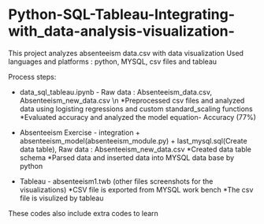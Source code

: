 # Python-SQL-Tableau-Integrating-with_data-analysis-visualization-
This project analyzes absenteeism data.csv with data visualization
Used languages and platforms : python, MYSQL, csv files and tableau

Process steps:

- data_sql_tableau.ipynb -  Raw data : Absenteeism_data.csv, Absenteeism_new_data.csv \n
*Preprocessed csv files and analyzed data using logisting regressions and custom standard_scaling functions
*Evaluated accuracy and analyzed the model equation- Accuracy (77%)

- Absenteeism Exercise - integration + absenteeism_model(absenteeism_module.py) + last_mysql.sql(Create data table), Raw data : Absenteeism_new_data.csv
*Created data table schema
*Parsed data and inserted data into MYSQL data base by python 

- Tableau - absenteeism1.twb (other files screenshots for the visualizations)
*CSV file is exported from MYSQL work bench
*The csv file is visulized by tableau


These codes also include extra codes to learn 

